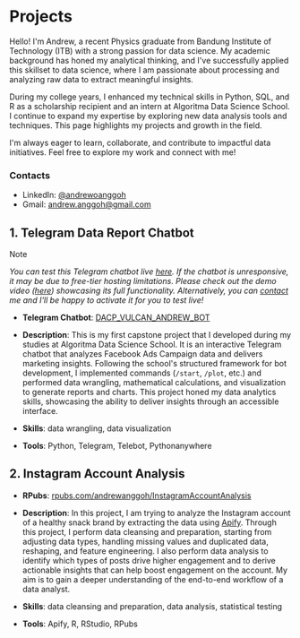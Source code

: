 # Projects

Hello! I'm Andrew, a recent Physics graduate from Bandung Institute of Technology (ITB) with a strong passion for data science. My academic background has honed my analytical thinking, and I've successfully applied this skillset to data science, where I am passionate about processing and analyzing raw data to extract meaningful insights.

During my college years, I enhanced my technical skills in Python, SQL, and R as a scholarship recipient and an intern at Algoritma Data Science School. I continue to expand my expertise by exploring new data analysis tools and techniques. This page highlights my projects and growth in the field.

I'm always eager to learn, collaborate, and contribute to impactful data initiatives. Feel free to explore my work and connect with me!

### Contacts
- LinkedIn: [@andrewoanggoh](https://www.linkedin.com/in/andrewoanggoh/)
- Gmail: andrew.anggoh@gmail.com

## 1. Telegram Data Report Chatbot

> [!NOTE]
>
> *You can test this Telegram chatbot live [here](https://t.me/DACP_VULCAN_ANDREW_BOT). If the chatbot is unresponsive, it may be due to free-tier hosting limitations. Please check out the demo video ([here](https://youtu.be/H1ibSAcm2_Y)) showcasing its full functionality. Alternatively, you can [contact](#contacts) me and I'll be happy to activate it for you to test live!*

- **Telegram Chatbot**: [DACP_VULCAN_ANDREW_BOT](https://t.me/DACP_VULCAN_ANDREW_BOT)
  
- **Description**: This is my first capstone project that I developed during my studies at Algoritma Data Science School. It is an interactive Telegram chatbot that analyzes Facebook Ads Campaign data and delivers marketing insights. Following the school's structured framework for bot development, I implemented commands (`/start`, `/plot`, etc.) and performed data wrangling, mathematical calculations, and visualization to generate reports and charts. This project honed my data analytics skills, showcasing the ability to deliver insights through an accessible interface.

- **Skills**: data wrangling, data visualization
- **Tools**: Python, Telegram, Telebot, Pythonanywhere

## 2. Instagram Account Analysis

- **RPubs**: [rpubs.com/andrewanggoh/InstagramAccountAnalysis](https://rpubs.com/andrewanggoh/InstagramAccountAnalysis)

- **Description**: In this project, I am trying to analyze the Instagram account of a healthy snack brand by extracting the data using [Apify](https://apify.com/apify/instagram-scraper). Through this project, I perform data cleansing and preparation, starting from adjusting data types, handling missing values and duplicated data, reshaping, and feature engineering. I also perform data analysis to identify which types of posts drive higher engagement and to derive actionable insights that can help boost engagement on the account. My aim is to gain a deeper understanding of the end-to-end workflow of a data analyst.

- **Skills**: data cleansing and preparation, data analysis, statistical testing
- **Tools**: Apify, R, RStudio, RPubs
